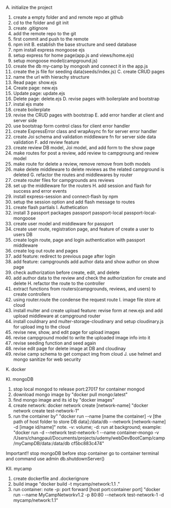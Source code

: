 A. initialize the project
1. create a empty folder and and remote repo at github
2. cd to the folder and git init
3. create .gitignore
4. add the remote repo to the git
5. first commit and push to the remote
6. npm init
B. establish the base structure and seed database
1. npm install express mongoose ejs
2. setup express for home page(app.js and views/home.ejs)
3. setup mongoose model(campground.js)
4. create the db my-camp by mongosh and connect it in the app.js
5. create the js file for seeding data(seeds/index.js)
C. create CRUD pages
1. name the url with hierachy structure
2. Read page: show.ejs
3. Create page: new.ejs
4. Update page: update.ejs
5. Delete page: delete.ejs
D. revise pages with boilerplate and bootstrap
1. instal ejs mate
2. create boilerplate
3. revise the CRUD pages with bootstrap
E. add error handler at client and server side
1. use bootstrap form control class for client error handler
2. create ExpressError class and wrapAsync fn for server error handler
3. create Joi schema and validation middleware fn for server side data validation
F. add review feature
1. create review DB model, Joi model, and add form to the show page
2. make routes for post a review, add review to campgroung and review model
3. make route for delete a review, remove remove from both models
4. make delete middleware to delete reviews as the related campground is deleted
G. refactor the routes and middlewares by router
1. create router files for campgrounds ans reviews
2. set up the middleware for the routers
H. add session and flash for success and error events
1. install express-session and connect-flash by npm
2. setup the session option and add flash message to routes
3. create flash partials
I. Authetication
1. install 3 passport packages passport passport-local passport-local-mongoose
2. create user model and middleware for passport
3. create user route, registration page, and feature of create a user to users DB
4. create login route, page and login authentication with passport middleware
5. create log out route and pages
6. add feature: redirect to previous page after login
7. add feature: campgrounds add author data and show author on show page
8. check authorization before create, edit, and delete
9. add author data to the review and check the authorization for create and delete
H. refactor the route to the controller
1. extract functions from routers(campgrounds, reviews, and users) to create controllers
2. using router.route the condense the request route
I. image file store at cloud
1. install multer and create upload feature: revise form at new.ejs and add upload middleware at campground router
2. install couldnary and multer-storage-cloudinary and setup cloudinary.js for upload img to the cloud
3. revise new, show, and edit page for upload images
4. revise campground model to write the uploaded image info into it
5. revise seeding function and seed again
6. revise edit page for delete image at DB and cloudinay
7. revise camp schema to get compact img from cloud
J. use helmet and mongo sanitize for web security

K. docker

KI. mongoDB
1. stop local mongod to release port:27017 for container mongod
2. download mongo image by "docker pull mongo:latest"
3. find mongo image and its id by "docker images"
4. create network:
docker network create [network-name]
"docker network create test-network-1"
4. run the container by"
"docker run --name [name the container] -v [the path of host folder to store DB data]:/data/db --network [network-name] -d [image id/name]"
note. -v: volume; -d: run at background;
example:
"docker run -d --network test-network-1 --name container-mongo -v /Users/changpaul/Documents/projects/udemy/webDevBootCamp/camp/myCampDB/data:/data/db cf5bc883c474"

Important!!
stop mongoDB before stop container
go to container terminal and command
use admin
db.shutdownServer()

KII. mycamp
1. create dockerfile and .dockerignore
2. build image "docker build -t mycamp/network:1.1 ."
3. run container:
note -p: port forward [host port:container port]
"docker run --name MyCampNetworkv1.2 -p 80:80 --network test-network-1 -d mycamp/network:1.1"

